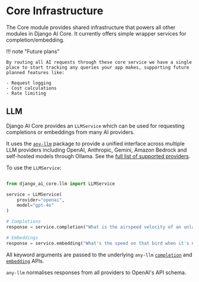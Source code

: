 # Core Infrastructure

The Core module provides shared infrastructure that powers all other modules in Django AI Core. It currently offers simple wrapper services for completion/embedding.

!!! note "Future plans"

    By routing all AI requests through these core service we have a single place to start tracking any queries your app makes, supporting future planned features like:

    - Request logging
    - Cost calculations
    - Rate limiting

## LLM

Django AI Core provides an `LLMService` which can be used for requesting completions or embeddings from many AI providers.

It uses the [`any-llm`](https://mozilla-ai.github.io/any-llm/) package to provide a unified interface across multiple LLM providers including OpenAI, Anthropic, Gemini, Amazon Bedrock and self-hosted models through Ollama. See the [full list of supported providers](https://mozilla-ai.github.io/any-llm/providers/).

To use the `LLMService`:

```python

from django_ai_core.llm import LLMService

service = LLMService(
    provider="openai",
    model="gpt-4o"
)

# Completions
response = service.completion("What is the airspeed velocity of an unladen swallow?")

# Embeddings
response = service.embedding("What's the speed on that bird when it's not hauling stuff?")
```

All keyword arguments are passed to the underlying `any-llm` [`completion`](https://mozilla-ai.github.io/any-llm/api/completion/) and [`embedding`](https://mozilla-ai.github.io/any-llm/api/embedding/) APIs.

`any-llm` normalises responses from all providers to OpenAI's API schema.
